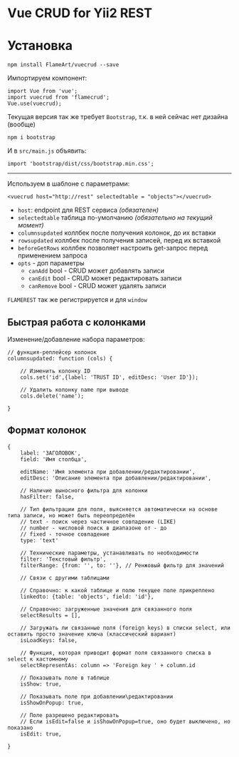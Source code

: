 # Vue CRUD for Yii2 REST

# Установка

    npm install FlameArt/vuecrud --save

Импортируем компонент:

```
import Vue from 'vue';
import vuecrud from 'flamecrud';
Vue.use(vuecrud);
```

Текущая версия так же требует `Bootstrap`, т.к. в ней сейчас нет дизайна (вообще)

    npm i bootstrap

И в `src/main.js` объявить:

    import 'bootstrap/dist/css/bootstrap.min.css';

---
Используем в шаблоне с параметрами:

    <vuecrud host="http://rest" selectedtable = "objects"></vuecrud> 

* `host`: endpoint для REST сервиса *(обязателен)*
* `selectedtable` таблица по-умолчанию *(обязательно на текущий момент)*
* `columnsupdated` коллбек после получения колонок, до их вставки
* `rowsupdated` коллбек после получения записей, перед их вставкой
* `beforeGetRows` коллбек позволяет настроить get-запрос перед применением запроса
* `opts` - доп параметры
  * `canAdd` bool - CRUD может добавлять записи
  * `canEdit` bool - CRUD может редактировать записи
  * `canRemove` bool - CRUD может удалять записи
    
`FLAMEREST` так же регистрируется и для `window`
    
## Быстрая работа с колонками

Изменение/добавление набора параметров:

    // функция-реплейсер колонок
    columnsupdated: function (cols) {
          
        // Изменить колонку ID
        cols.set('id',{label: 'TRUST ID', editDesc: 'User ID'});
        
        // Удалить колонку name при выводе
        cols.delete('name');
                    
    }


## Формат колонок
    {
        label: 'ЗАГОЛОВОК', 
        field: 'Имя столбца',
        
        editName: 'Имя элемента при добавлении/редактировании',
        editDesc: 'Описание элемента при добавлении/редактировании',
        
        // Наличие выносного фильтра для колонки
        hasFilter: false, 
        
        // Тип фильтрации для поля, выясняется автоматически на основе типа записи, но может быть переопределён
        // text - поиск через частичное совпадение (LIKE)
        // number - числовой поиск в диапазоне от - до
        // fixed - точное совпадение
        type: 'text'
        
        // Технические параметры, устанавливать по необходимости
        filter: 'Текстовый фильтр', 
        filterRange: {from: '', to: ''}, // Ренжовый фильтр для значений
        
        // Связи с другими таблицами
        
        // Справочно: к какой таблице и полю текущее поле прикреплено
        linkedto: {table: 'objects', field: 'id'},
        
        // Справочно: загруженные значения для связанного поля
        selectResults = [],
        
        // Загружать ли связанные поля (foreign keys) в списки select, или оставить просто значение ключа (классический вариант)
        isLoadKeys: false,
        
        // Функция, которая приводит формат поля связанного списка в select к кастомному
        selectRepresentAs: column => 'Foreign key ' + column.id
        
        // Показывать поле в таблице
        isShow: true,
        
        // Показывать поле при добавлении\редактировании
        isShowOnPopup: true,
        
        // Поле разрешено редактировать
        // Если isEdit=false и isShowOnPopup=true, оно будет выключено, но показано
        isEdit: true,
        
    }
    
    